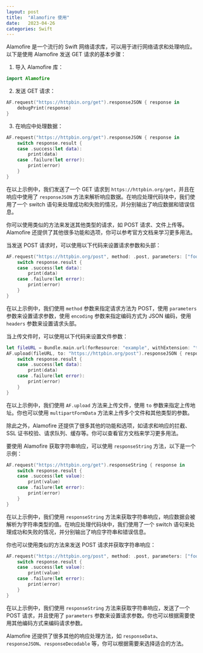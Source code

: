 ```yaml
---
layout: post
title:  "Alamofire 使用"
date:   2023-04-26
categories: Swift
---
```

Alamofire 是一个流行的 Swift 网络请求库，可以用于进行网络请求和处理响应。以下是使用 Alamofire 发送 GET 请求的基本步骤：

1. 导入 Alamofire 库：

```swift
import Alamofire
```

2. 发送 GET 请求：

```swift
AF.request("https://httpbin.org/get").responseJSON { response in
    debugPrint(response)
}
```

3. 在响应中处理数据：

```swift
AF.request("https://httpbin.org/get").responseJSON { response in
    switch response.result {
    case .success(let data):
        print(data)
    case .failure(let error):
        print(error)
    }
}
```

在以上示例中，我们发送了一个 GET 请求到 `https://httpbin.org/get`，并且在响应中使用了 `responseJSON` 方法来解析响应数据。在响应处理代码块中，我们使用了一个 switch 语句来处理成功和失败的情况，并分别输出了响应数据和错误信息。

你可以使用类似的方法来发送其他类型的请求，如 POST 请求、文件上传等。Alamofire 还提供了其他很多功能和选项，你可以参考官方文档来学习更多用法。

当发送 POST 请求时，可以使用以下代码来设置请求参数和头部：

```swift
AF.request("https://httpbin.org/post", method: .post, parameters: ["foo": "bar"], encoding: JSONEncoding.default, headers: ["Content-Type": "application/json"]).responseJSON { response in
    switch response.result {
    case .success(let data):
        print(data)
    case .failure(let error):
        print(error)
    }
}
```

在以上示例中，我们使用 `method` 参数来指定请求方法为 POST，使用 `parameters` 参数来设置请求参数，使用 `encoding` 参数来指定编码方式为 JSON 编码，使用 `headers` 参数来设置请求头部。

当上传文件时，可以使用以下代码来设置文件参数：

```swift
let fileURL = Bundle.main.url(forResource: "example", withExtension: "txt")!
AF.upload(fileURL, to: "https://httpbin.org/post").responseJSON { response in
    switch response.result {
    case .success(let data):
        print(data)
    case .failure(let error):
        print(error)
    }
}
```

在以上示例中，我们使用 `AF.upload` 方法来上传文件，使用 `to` 参数来指定上传地址。你也可以使用 `multipartFormData` 方法来上传多个文件和其他类型的参数。

除此之外，Alamofire 还提供了很多其他的功能和选项，如请求和响应的拦截、SSL 证书校验、请求队列、缓存等。你可以查看官方文档来学习更多用法。


要使用 Alamofire 获取字符串响应，可以使用 `responseString` 方法，以下是一个示例：

```swift
AF.request("https://httpbin.org/get").responseString { response in
    switch response.result {
    case .success(let value):
        print(value)
    case .failure(let error):
        print(error)
    }
}
```

在以上示例中，我们使用 `responseString` 方法来获取字符串响应，响应数据会被解析为字符串类型的值。在响应处理代码块中，我们使用了一个 switch 语句来处理成功和失败的情况，并分别输出了响应字符串和错误信息。

你也可以使用类似的方法来发送 POST 请求并获取字符串响应：

```swift
AF.request("https://httpbin.org/post", method: .post, parameters: ["foo": "bar"], encoding: JSONEncoding.default, headers: ["Content-Type": "application/json"]).responseString { response in
    switch response.result {
    case .success(let value):
        print(value)
    case .failure(let error):
        print(error)
    }
}
```

在以上示例中，我们使用 `responseString` 方法来获取字符串响应，发送了一个 POST 请求，并且使用了 `parameters` 参数来设置请求参数。你也可以根据需要使用其他编码方式来编码请求参数。

Alamofire 还提供了很多其他的响应处理方法，如 `responseData`、`responseJSON`、`responseDecodable` 等，你可以根据需要来选择适合的方法。
